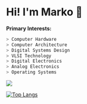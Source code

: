 # Hi! I'm Marko 👋
**Primary Interests:**
```verilog
> Computer Hardware
> Computer Architecture
> Digital Systems Design
> VLSI Technology
> Digital Electronics
> Analog Electronics
> Operating Systems
```

<a href="https://github.com/markociricilic/github-readme-stats">
  <img align="center" src="https://github-readme-stats.vercel.app/api/top-langs/?username=markociricilic&langs_count=6&theme=gruvbox" />
</a>

[![Top Langs](https://github-readme-stats.vercel.app/api/top-langs/?username=markociricilic)](https://github.com/markociricilic/github-readme-stats)
